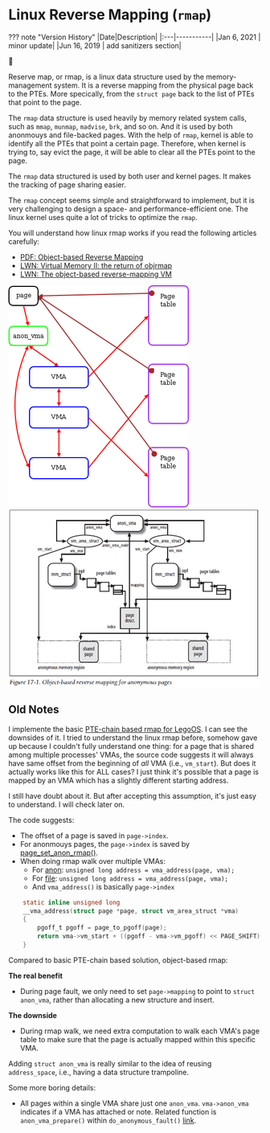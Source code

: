 # Linux Reverse Mapping (`rmap`)

??? note "Version History"
	|Date|Description|
	|:---|-----------|
	|Jan 6, 2021 | minor update|
	|Jun 16, 2019 | add sanitizers section|

:octopus:

Reserve map, or rmap, is a linux data structure used by the memory-management system.
It is a reverse mapping from the physical page back to the PTEs.
More specically, from the `struct page` back to the list of PTEs that point to the page.

The `rmap` data structure is used heavily by memory related system calls,
such as `mmap`, `munmap`, `madvise`, `brk`, and so on.
And it is used by both anonmouys and file-backed pages.
With the help of `rmap`, kernel is able to identify all the PTEs that point
a certain page. Therefore, when kernel is trying to, say evict the page,
it will be able to clear all the PTEs point to the page.

The `rmap` data structured is used by both user and kernel pages.
It makes the tracking of page sharing easier.

The `rmap` concept seems simple and straightforward to implement,
but it is very challenging to design a space- and performance-efficient one.
The linux kernel uses quite a lot of tricks to optimize the `rmap`.

You will understand how linux rmap works if you read the following articles carefully:

- [PDF: Object-based Reverse Mapping](https://landley.net/kdocs/ols/2004/ols2004v2-pages-71-74.pdf)
- [LWN: Virtual Memory II: the return of objrmap](https://lwn.net/Articles/75198/)
- [LWN: The object-based reverse-mapping VM](https://lwn.net/Articles/23732/)


![img_1](notes_rmap1.png)
![img_2](notes_rmap2.png)

## Old Notes

I implemente the basic [PTE-chain based rmap for LegoOS](http://lastweek.io/lego/pcache/rmap/).
I can see the downsides of it. I tried to understand the
linux rmap before, somehow gave up because I couldn't fully
understand one thing:
for a page that is shared among multiple processes' VMAs, the source code
suggests it will always have same offset from the beginning of
_all_ VMA (i.e., `vm_start`). But does it actually works like this
for ALL cases? I just think it's possible that a page is mapped
by an VMA which has a slightly different starting address.

I still have doubt about it. But after accepting this assumption,
it's just easy to understand. I will check later on.

The code suggests:

- The offset of a page is saved in `page->index`.
- For anonmouys pages, the `page->index` is saved by [page_set_anon_rmap()](https://github.com/torvalds/linux/blob/e93c9c99a629c61837d5a7fc2120cd2b6c70dbdd/mm/rmap.c#L1027).
- When doing rmap walk over multiple VMAs:
  - For [anon](https://github.com/torvalds/linux/blob/e93c9c99a629c61837d5a7fc2120cd2b6c70dbdd/mm/rmap.c#L1824): `unsigned long address = vma_address(page, vma);`
  - For [file](https://github.com/torvalds/linux/blob/e93c9c99a629c61837d5a7fc2120cd2b6c70dbdd/mm/rmap.c#L1878): `unsigned long address = vma_address(page, vma);`
  - And  `vma_address()` is basically `page->index`

```c
	static inline unsigned long
	__vma_address(struct page *page, struct vm_area_struct *vma)
	{
		pgoff_t pgoff = page_to_pgoff(page);
		return vma->vm_start + ((pgoff - vma->vm_pgoff) << PAGE_SHIFT);
	}
```

Compared to basic PTE-chain based solution, object-based rmap:

__The real benefit__

- During page fault, we only need to set `page->mapping` to point to `struct anon_vma`,
  rather than allocating a new structure and insert.

__The downside__

- During rmap walk, we need extra computation to walk each VMA's page table
  to make sure that the page is actually mapped within this specific VMA.

Adding `struct anon_vma` is really similar to the idea of reusing `address_space`,
i.e., having a data structure trampoline.


Some more boring details:

- All pages within a single VMA share just one `anon_vma`.
  `vma->anon_vma` indicates if a VMA has attached or note.
  Related function is `anon_vma_prepare()` within `do_anonymous_fault()` [link](https://github.com/torvalds/linux/blob/e93c9c99a629c61837d5a7fc2120cd2b6c70dbdd/mm/memory.c#L2948).
